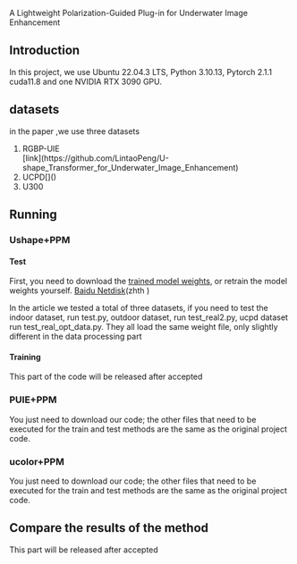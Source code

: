 
A Lightweight Polarization-Guided Plug-in for Underwater Image
Enhancement

## Introduction
In this project, we use Ubuntu 22.04.3 LTS, Python 3.10.13, Pytorch 2.1.1 cuda11.8 and one NVIDIA RTX 3090 GPU.

## datasets
in the paper ,we use three datasets
<ol>
<li>RGBP-UIE</li>   [link](https://github.com/LintaoPeng/U-shape_Transformer_for_Underwater_Image_Enhancement)
<li>UCPD[]()</li>
<li>U300</li>
</ol> 



## Running
### Ushape+PPM

#### Test
First, you need to download the [trained model weights](https://drive.google.com/drive/folders/1AOBtjGVVCA4w3jR5agVwh-A_pYUWiVg3?usp=drive_link), or retrain the model weights yourself. [Baidu Netdisk](https://pan.baidu.com/s/1AumnlX634cOP2I4dfRkqoA?pwd=zhth )(zhth )

In the article we tested a total of three datasets, if you need to test the indoor dataset, run test.py, outdoor dataset, run test_real2.py, ucpd dataset run
test_real_opt_data.py. They all load the same weight file, only slightly different in the data processing part

#### Training

This part of the code will be released after accepted


### PUIE+PPM

You just need to download our code; the other files that need to be executed for the train and test methods are the same as the original project code.

### ucolor+PPM
You just need to download our code; the other files that need to be executed for the train and test methods are the same as the original project code.

 
## Compare the results of the method

This part  will be released after accepted
